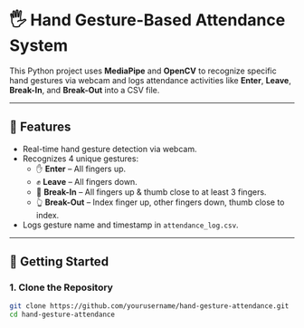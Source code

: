 # 🖐️ Hand Gesture-Based Attendance System

This Python project uses **MediaPipe** and **OpenCV** to recognize specific hand gestures via webcam and logs attendance activities like **Enter**, **Leave**, **Break-In**, and **Break-Out** into a CSV file.

---

## 📌 Features

* Real-time hand gesture detection via webcam.
* Recognizes 4 unique gestures:
  * ✋ **Enter** – All fingers up.
  * ✊ **Leave** – All fingers down.
  * 🤙 **Break-In** – All fingers up & thumb close to at least 3 fingers.
  * 👆 **Break-Out** – Index finger up, other fingers down, thumb close to index.
* Logs gesture name and timestamp in `attendance_log.csv`.

---

## 🚀 Getting Started

### 1. Clone the Repository

```bash
git clone https://github.com/yourusername/hand-gesture-attendance.git
cd hand-gesture-attendance
